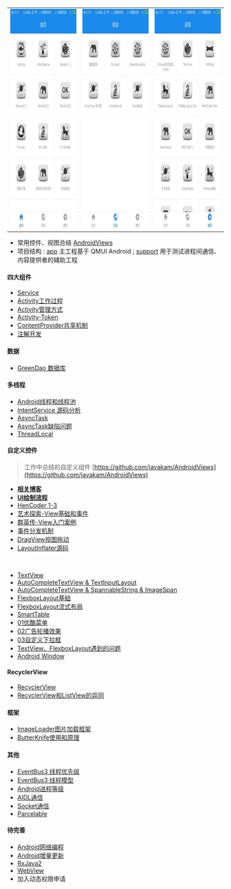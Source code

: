 <table aria-rowcount="3">
    <tr>
        <td>
            <img src="art/img1.jpg"  width="311" height="511" />
        </td>
        <td>
            <img src="art/img2.jpg"  width="311" height="511" />
        </td> 
        <td>
            <img src="art/img3.jpg"  width="311" height="511"/>
        </td> 
    </tr>
</table>

- 常用控件、视图总结 [AndroidViews](https://github.com/javakam/AndroidViews)
- 项目结构 : [app](art) 主工程基于 QMUI Android ; [support](art) 用于测试进程间通信、内容提供者的辅助工程

#### 四大组件
- [Service](app/src/main/java/com/improve/modules/service/Service.md)
- [Activity工作过程](app/src/main/java/com/improve/modules/componet_process/四大组件工作过程.md)
- [Activity管理方式](app/src/main/java/com/improve/base/安全退出已调用多个Activity的App.md)
- [Activity-Token](app/src/main/java/com/improve/modules/activity/Activity-Token.md)
- [ContentProvider共享机制](app/src/main/java/com/improve/modules/provider/ProviderFragment)
- [注解开发](app/src/main/java/com/improve/modules/annotation/注解开发.md)

#### 数据
- [GreenDao 数据库](app/src/main/java/com/improve/modules/greendao)

#### 多线程
- [Android线程和线程池](app/src/main/java/com/improve/modules/thread/Android线程和线程池.md)
- [IntentService 源码分析](app/src/main/java/com/improve/modules/service/intentservice/IntentService源码.md)
- [AsyncTask](app/src/main/java/com/improve/modules/thread/AsyncTaskFragment)
- [AsyncTask缺陷问题](app/src/main/java/com/improve/modules/thread/AsyncTask缺陷问题.md)
- [ThreadLocal](app/src/main/java/com/improve/modules/thread/ThreadLocal.md)

#### 自定义控件
> 工作中总结的自定义组件 [https://github.com/javakam/AndroidViews](https://github.com/javakam/AndroidViews)
- [**相关博客**](app/src/main/java/com/improve/modules/ui_process/自定义View相关博客.md)
- [**UI绘制流程**](app/src/main/java/com/improve/modules/ui_process/UI绘制流程.md)
- [HenCoder 1-3](app/src/main/java/com/improve/modules/ui_hencoder)
- [艺术探索-View基础和事件](app/src/main/java/com/improve/modules/ui_process/art/View基础.md)
- [群英传-View入门案例](app/src/main/java/com/improve/modules/ui_process/heros)
- [事件分发机制](app/src/main/java/com/improve/modules/ui_process/event)
- [DragView视图拖动](app/src/main/java/com/improve/modules/ui_process/dragview)
- [LayoutInflater源码](app/src/main/java/com/improve/modules/ui_process/LayoutInflater源码.md)

<br>

- [TextView](app/src/main/java/com.improve.modules.widgets.TextViewFragment)
- [AutoCompleteTextView & TextInputLayout](app/src/main/java/com.improve.modules.widgets.AutoCompleteTextViewFragment)
- [AutoCompleteTextView & SpannableString & ImageSpan](app/src/main/java/com.improve.modules.widgets.EditTextFragment)
- [FlexboxLayout基础](app/src/main/java/com.improve.modules.widgets.FlexboxLayoutFragment)
- [FlexboxLayout流式布局](app/src/main/java/com.improve.modules.widgets.CatFlexboxLayoutFragment)
- [SmartTable](app/src/main/java/com/improve/modules/widgets/smarttable)
- [01优酷菜单](app/src/main/java/com/improve/modules/widgets/v01优酷菜单)
- [02广告轮播效果](app/src/main/java/com/improve/modules/widgets/v02广告轮播效果)
- [03自定义下拉框](app/src/main/java/com/improve/modules/widgets/v03自定义下拉框)
- [TextView、FlexboxLayout遇到的问题](app/src/main/java/com/improve/modules/widgets/README.md)
- [Android Window](app/src/main/java/com/improve/modules/window/WindowManagerGlobal中的同步方式.md)

#### RecyclerView
- [RecyclerView](app/src/main/java/com/improve/modules/recyclerview)
- [RecyclerView和ListView的异同](app/src/main/java/com/improve/modules/recyclerview/RecyclerView和ListView的异同.md)

#### 框架
- [ImageLoader图片加载框架](app/src/main/java/com/improve/modules/ui_process/imageloader)
- [ButterKnife使用和原理](app/src/main/java/com/improve/modules/框架/ButterKnife使用和原理.md)

#### 其他
- [EventBus3 线程优先级](app/src/main/java/com/improve/modules/eventbus3)
- [EventBus3 线程模型](app/src/main/java/com/improve/modules/eventbus3)
- [Android进程等级](app/src/main/java/com/improve/modules/process/Android进程等级.md)
- [AIDL通信](app/src/main/java/com/improve/modules/ipc/aidl)
- [Socket通信](app/src/main/java/com/improve/modules/ipc/socket)
- [Parcelable](app/src/main/java/com/improve/modules/service/序列化/Parcelable.md)

#### 待完善
- [Android网络编程](app/src/main/java/com/improve/modules/network/Android网络编程.md)
- [Android增量更新](app/src/main/java/com/improve/modules/network)
- [RxJava2](app/src/main/java/com/improve/modules/rxjava)
- [WebView](app/src/main/java/com/improve/modules/webview)
- 加入动态权限申请









